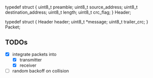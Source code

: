 typedef struct {
    uint8_t preamble;
    uint8_t source_address;
    uint8_t destination_address;
    uint8_t length;
    uint8_t crc_flag;
} Header;

typedef struct {
    Header header;
    uint8_t *message;
    uint8_t trailer_crc;
} Packet;

## TODOs
- [x] integrate packets into
    - [x] transmitter
    - [x] receiver
- [ ] random backoff on collision
